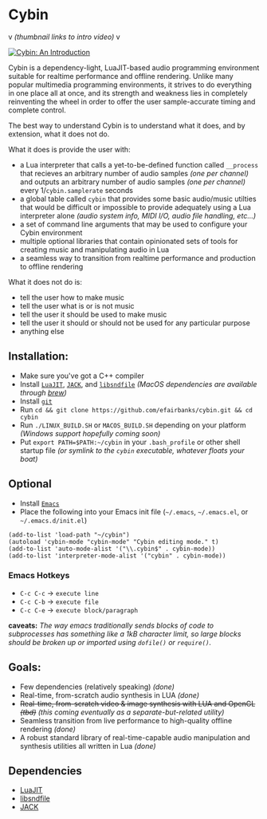 # Cybin

v _(thumbnail links to intro video)_ v

[![Cybin: An Introduction](https://img.youtube.com/vi/4lTUlEk2jl0/0.jpg)](https://www.youtube.com/watch?v=4lTUlEk2jl0)

Cybin is a dependency-light, LuaJIT-based audio programming environment suitable for realtime performance and offline rendering. Unlike many popular multimedia programming environments, it strives to do everything in one place all at once, and its strength and weakness lies in completely reinventing the wheel in order to offer the user sample-accurate timing and complete control.

The best way to understand Cybin is to understand what it does, and by extension, what it does not do.

What it does is provide the user with:
* a Lua interpreter that calls a yet-to-be-defined function called `__process` that recieves an arbitrary number of audio samples _(one per channel)_ and outputs an arbitrary number of audio samples _(one per channel)_ every 1/`cybin.samplerate` seconds
* a global table called `cybin` that provides some basic audio/music utilties that would be difficult or impossible to provide adequately using a Lua interpreter alone _(audio system info, MIDI I/O, audio file handling, etc...)_
* a set of command line arguments that may be used to configure your Cybin environment
* multiple optional libraries that contain opinionated sets of tools for creating music and manipulating audio in Lua
* a seamless way to transition from realtime performance and production to offline rendering 

What it does not do is:
* tell the user how to make music
* tell the user what is or is not music
* tell the user it should be used to make music
* tell the user it should or should not be used for any particular purpose
* anything else

## Installation:
* Make sure you've got a C++ compiler
* Install [`LuaJIT`](https://github.com/LuaJIT/LuaJIT), [`JACK`](https://github.com/jackaudio), and [`libsndfile`](https://github.com/erikd/libsndfile) _(MacOS dependencies are available through [brew](https://brew.sh/))_
* Install [`git`](https://git-scm.com/)
* Run `cd && git clone https://github.com/efairbanks/cybin.git && cd cybin`
* Run `./LINUX_BUILD.SH` or `MACOS_BUILD.SH` depending on your platform _(Windows support hopefully coming soon)_
* Put `export PATH=$PATH:~/cybin` in your `.bash_profile` or other shell startup file _(or symlink to the `cybin` executable, whatever floats your boat)_

## Optional
* Install [`Emacs`](https://www.gnu.org/software/emacs/)
* Place the following into your Emacs init file (`~/.emacs`, `~/.emacs.el`, or `~/.emacs.d/init.el`)
```
(add-to-list 'load-path "~/cybin")
(autoload 'cybin-mode "cybin-mode" "Cybin editing mode." t)
(add-to-list 'auto-mode-alist '("\\.cybin$" . cybin-mode))
(add-to-list 'interpreter-mode-alist '("cybin" . cybin-mode))
```
### Emacs Hotkeys
* `C-c C-c` -> `execute line`
* `C-c C-b` -> `execute file`
* `C-c C-e` -> `execute block/paragraph`

**caveats:** _The way emacs traditionally sends blocks of code to subprocesses has something like a 1kB character limit, so large blocks should be broken up or imported using `dofile()` or `require()`._

## Goals:

* Few dependencies (relatively speaking) _(done)_
* Real-time, from-scratch audio synthesis in LUA _(done)_
* ~~Real-time, from-scratch video & image synthesis with LUA and OpenGL _(tbd)_~~ _(this coming eventually as a separate-but-related utility)_
* Seamless transition from live performance to high-quality offline rendering _(done)_
* A robust standard library of real-time-capable audio manipulation and synthesis utilities all written in Lua _(done)_

## Dependencies
* [LuaJIT](https://github.com/LuaJIT/LuaJIT)
* [libsndfile](https://github.com/erikd/libsndfile)
* [JACK](https://github.com/jackaudio)
